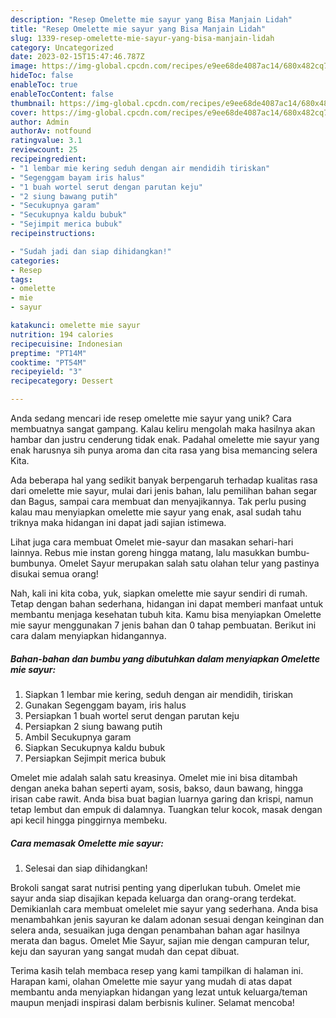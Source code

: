 ```yaml
---
description: "Resep Omelette mie sayur yang Bisa Manjain Lidah"
title: "Resep Omelette mie sayur yang Bisa Manjain Lidah"
slug: 1339-resep-omelette-mie-sayur-yang-bisa-manjain-lidah
category: Uncategorized
date: 2023-02-15T15:47:46.787Z
image: https://img-global.cpcdn.com/recipes/e9ee68de4087ac14/680x482cq70/omelette-mie-sayur-foto-resep-utama.jpg
hideToc: false
enableToc: true
enableTocContent: false
thumbnail: https://img-global.cpcdn.com/recipes/e9ee68de4087ac14/680x482cq70/omelette-mie-sayur-foto-resep-utama.jpg
cover: https://img-global.cpcdn.com/recipes/e9ee68de4087ac14/680x482cq70/omelette-mie-sayur-foto-resep-utama.jpg
author: Admin
authorAv: notfound
ratingvalue: 3.1
reviewcount: 25
recipeingredient:
- "1 lembar mie kering seduh dengan air mendidih tiriskan"
- "Segenggam bayam iris halus"
- "1 buah wortel serut dengan parutan keju"
- "2 siung bawang putih"
- "Secukupnya garam"
- "Secukupnya kaldu bubuk"
- "Sejimpit merica bubuk"
recipeinstructions:

- "Sudah jadi dan siap dihidangkan!"
categories:
- Resep
tags:
- omelette
- mie
- sayur

katakunci: omelette mie sayur 
nutrition: 194 calories
recipecuisine: Indonesian
preptime: "PT14M"
cooktime: "PT54M"
recipeyield: "3"
recipecategory: Dessert

---
```





Anda sedang mencari ide resep omelette mie sayur yang unik? Cara membuatnya sangat gampang. Kalau keliru mengolah maka hasilnya akan hambar dan justru cenderung tidak enak. Padahal omelette mie sayur yang enak harusnya sih punya aroma dan cita rasa yang bisa memancing selera Kita.





Ada beberapa hal yang sedikit banyak berpengaruh terhadap kualitas rasa dari omelette mie sayur, mulai dari jenis bahan, lalu pemilihan bahan segar dan Bagus, sampai cara membuat dan menyajikannya. Tak perlu pusing kalau mau menyiapkan omelette mie sayur yang enak,      asal sudah tahu triknya maka hidangan ini dapat jadi sajian istimewa.














Lihat juga cara membuat Omelet mie-sayur dan masakan sehari-hari lainnya. Rebus mie instan goreng hingga matang, lalu masukkan bumbu-bumbunya. Omelet Sayur merupakan salah satu olahan telur yang pastinya disukai semua orang!






Nah, kali ini kita coba, yuk, siapkan omelette mie sayur sendiri di rumah. Tetap dengan bahan sederhana, hidangan ini dapat memberi manfaat untuk membantu menjaga kesehatan tubuh kita. Kamu bisa menyiapkan Omelette mie sayur menggunakan 7 jenis bahan dan 0 tahap pembuatan. Berikut ini cara dalam menyiapkan hidangannya.

<!--inarticleads1-->

##### Bahan-bahan dan bumbu yang dibutuhkan dalam menyiapkan Omelette mie sayur:

1. Siapkan 1 lembar mie kering, seduh dengan air mendidih, tiriskan
1. Gunakan Segenggam bayam, iris halus
1. Persiapkan 1 buah wortel serut dengan parutan keju
1. Persiapkan 2 siung bawang putih
1. Ambil Secukupnya garam
1. Siapkan Secukupnya kaldu bubuk
1. Persiapkan Sejimpit merica bubuk


Omelet mie adalah salah satu kreasinya. Omelet mie ini bisa ditambah dengan aneka bahan seperti ayam, sosis, bakso, daun bawang, hingga irisan cabe rawit. Anda bisa buat bagian luarnya garing dan krispi, namun tetap lembut dan empuk di dalamnya. Tuangkan telur kocok, masak dengan api kecil hingga pinggirnya membeku. 

<!--inarticleads2-->

##### Cara memasak Omelette mie sayur:


1. Selesai dan siap dihidangkan!

Brokoli sangat sarat nutrisi penting yang diperlukan tubuh. Omelet mie sayur anda siap disajikan kepada keluarga dan orang-orang terdekat. Demikianlah cara membuat omelelet mie sayur yang sederhana. Anda bisa menambahkan jenis sayuran ke dalam adonan sesuai dengan keinginan dan selera anda, sesuaikan juga dengan penambahan bahan agar hasilnya merata dan bagus. Omelet Mie Sayur, sajian mie dengan campuran telur, keju dan sayuran yang sangat mudah dan cepat dibuat. 

Terima kasih telah membaca resep yang kami tampilkan di halaman ini. Harapan kami, olahan Omelette mie sayur yang mudah di atas dapat membantu anda menyiapkan hidangan yang lezat untuk keluarga/teman maupun menjadi inspirasi dalam berbisnis kuliner. Selamat mencoba!
